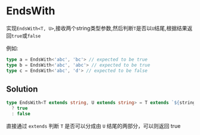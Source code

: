 # EndsWith

实现`EndsWith<T, U>`,接收两个string类型参数,然后判断`T`是否以`U`结尾,根据结果返回`true`或`false`

例如:

```typescript
type a = EndsWith<'abc', 'bc'> // expected to be true
type b = EndsWith<'abc', 'abc'> // expected to be true
type c = EndsWith<'abc', 'd'> // expected to be false
```

## Solution

```ts
type EndsWith<T extends string, U extends string> = T extends `${string}${U}`
  ? true
  : false
```

直接通过 `extends` 判断 `T` 是否可以分成由 `U` 结尾的两部分，可以则返回 true
